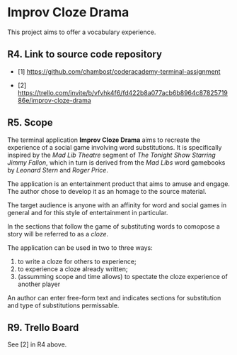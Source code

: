 # Improv Cloze Drama

This project aims to offer a vocabulary experience.

## R4. Link to source code repository

- [1] https://github.com/chambost/coderacademy-terminal-assignment

- [2] https://trello.com/invite/b/vfvhk4f6/fd422b8a077acb6b8964c8782571986e/improv-cloze-drama

## R5. Scope 

The terminal application **Improv Cloze Drama** aims to recreate the experience of a social game involving word substitutions. It is specifically inspired by the *Mad Lib Theatre* segment of *The Tonight Show Starring Jimmy Fallon*, which in turn is derived from the *Mad Libs* word gamebooks by *Leonard Stern* and *Roger Price*.

The application is an entertainment product that aims to amuse and engage. The author chose to develop it as an homage to the source material.

The target audience is anyone with an affinity for word and social games in general and for this style of entertainment in particular.

In the sections that follow the game of substituting words to comopose a story will be referred to as a *cloze*.

The application can be used in two to three ways: 
1. to write a cloze for others to experience;
2. to experience a cloze already written;
3. (assumming scope and time allows) to spectate the cloze experience of another player

An author can enter free-form text and indicates sections for substitution and type of substitutions permissable. 

## R9. Trello Board

See [2] in R4 above.